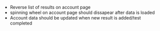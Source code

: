 - Reverse list of results on account page
- spinning wheel on account page should dissapear after data is loaded
- Account data should be updated when new result is added/test completed

